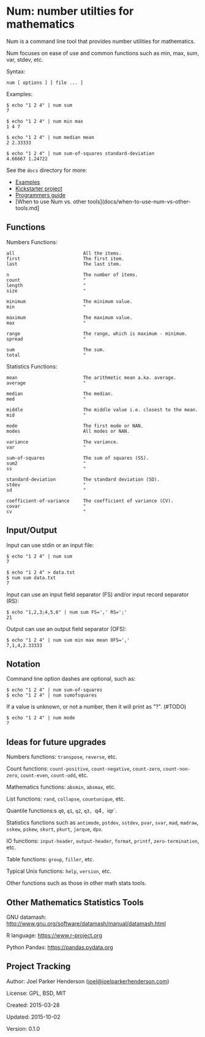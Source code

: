 # Num: number utilties for mathematics

Num is a command line tool that provides number utilities for mathematics.

Num focuses on ease of use and common functions such as min, max, sum, var, stdev, etc.

Syntax:

    num [ options ] [ file ... ]

Examples:

    $ echo "1 2 4" | num sum
    7

    $ echo "1 2 4" | num min max
    1 4 7

    $ echo "1 2 4" | num median mean
    2 2.33333

    $ echo "1 2 4" | num sum-of-squares standard-deviation
    4.66667 1.24722

See the `docs` directory for more:

  * [Examples](docs/examples.md)
  * [Kickstarter project](docs/kickstarter-project.md)
  * [Programmers guide](docs/programmers-guide.md)
  * [When to use Num vs. other tools](docs/when-to-use-num-vs-other-tools.md]

## Functions

Numbers Functions:

    all                         All the items.
    first                       The first item.
    last                        The last item.

    n                           The number of items.
    count                       "
    length                      "
    size                        "

    minimum                     The minimum value.
    min                         "

    maximum                     The maximum value.
    max                         "

    range                       The range, which is maximum - minimum.
    spread                      "

    sum                         The sum.
    total                       "

Statistics Functions:

    mean                        The arithmetic mean a.ka. average.
    average                     "

    median                      The median.
    med                         "

    middle                      The middle value i.e. closest to the mean.
    mid                         "

    mode                        The first mode or NAN.
    modes                       All modes or NAN.

    variance                    The variance.
    var                         "

    sum-of-squares              The sum of squares (SS).
    sum2                        "
    ss                          "

    standard-deviation          The standard deviation (SD).
    stdev                       "
    sd                          "

    coefficient-of-variance     The coefficient of variance (CV).
    covar                       "
    cv                          "



## Input/Output

Input can use stdin or an input file:

    $ echo "1 2 4" | num sum
    7

    $ echo "1 2 4" > data.txt
    $ num sum data.txt
    7

Input can use an input field separator (FS) and/or input record separator (RS):

    $ echo "1,2,3;4,5,6" | num sum FS=',' RS=';'
    21

Output can use an output field separator (OFS):

    $ echo "1 2 4" | num sum min max mean OFS=','
    7,1,4,2.33333


## Notation

Command line option dashes are optional, such as:

    $ echo "1 2 4" | num sum-of-squares
    $ echo "1 2 4" | num sumofsquares

If a value is unknown, or not a number, then it will print as "?". (#TODO)

    $ echo "1 2 4" | num mode
    ?


## Ideas for future upgrades

Numbers functions: `transpose`, `reverse`, etc.

Count functions: `count-positive`, `count-negative`, `count-zero`,
`count-non-zero`, `count-even`, `count-odd`, etc.

Mathematics functions: `absmin`, `absmax`, etc.

List functions: `rand`, `collapse`, `countunique`, etc.

Quantile functions:s `q0`, `q1`, `q2`, `q3, `q4`, `iqr`.

Statistics functions such as `antimode`, `pstdev`, `sstdev`, `pvar`, `svar`,
`mad`, `madraw`, `sskew`, `pskew`, `skurt`, `pkurt`, `jarque`, `dpo`.

IO functions: `input-header`, `output-header`, `format`, `printf`,
`zero-termination`, etc.

Table functions: `group`, `filler`, etc.

Typical Unix functions: `help`, `version`, etc.

Other functions such as those in other math stats tools.


## Other Mathematics Statistics Tools

GNU datamash:
http://www.gnu.org/software/datamash/manual/datamash.html

R language:
https://www.r-project.org

Python Pandas:
https://pandas.pydata.org


## Project Tracking

Author: Joel Parker Henderson (joel@joelparkerhenderson.com)

License: GPL, BSD, MIT

Created: 2015-03-28

Updated: 2015-10-02

Version: 0.1.0
